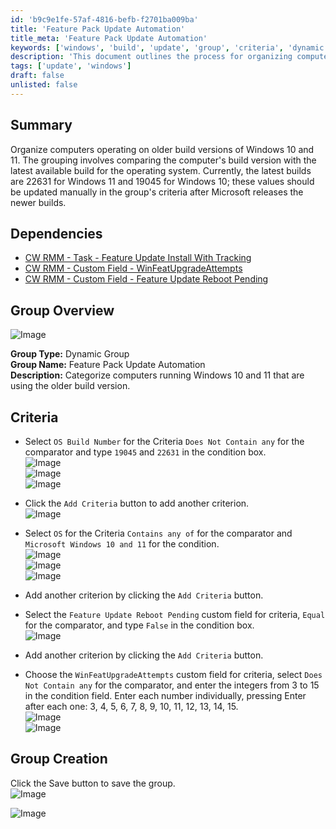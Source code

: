 ```yaml
---
id: 'b9c9e1fe-57af-4816-befb-f2701ba009ba'
title: 'Feature Pack Update Automation'
title_meta: 'Feature Pack Update Automation'
keywords: ['windows', 'build', 'update', 'group', 'criteria', 'dynamic', 'automation']
description: 'This document outlines the process for organizing computers running on older build versions of Windows 10 and 11 by creating a dynamic group that categorizes these systems based on their OS build numbers and other criteria. It includes step-by-step instructions and dependencies for effective implementation.'
tags: ['update', 'windows']
draft: false
unlisted: false
---
```


## Summary

Organize computers operating on older build versions of Windows 10 and 11. The grouping involves comparing the computer's build version with the latest available build for the operating system. Currently, the latest builds are 22631 for Windows 11 and 19045 for Windows 10; these values should be updated manually in the group's criteria after Microsoft releases the newer builds.

## Dependencies

- [CW RMM - Task - Feature Update Install With Tracking](<../tasks/Feature Update Install With Tracking.md>)
- [CW RMM - Custom Field - WinFeatUpgradeAttempts](<../custom-fields/WinFeatUpgradeAttempts.md>)
- [CW RMM - Custom Field - Feature Update Reboot Pending](<../custom-fields/Feature Update Reboot Pending.md>)

## Group Overview

![Image](../../../static/img/Feature-Pack-Update-Automation/image_1.png)

**Group Type:** Dynamic Group  
**Group Name:** Feature Pack Update Automation  
**Description:** Categorize computers running Windows 10 and 11 that are using the older build version.

## Criteria

- Select `OS Build Number` for the Criteria `Does Not Contain any` for the comparator and type `19045` and `22631` in the condition box.  
  ![Image](../../../static/img/Feature-Pack-Update-Automation/image_2.png)  
  ![Image](../../../static/img/Feature-Pack-Update-Automation/image_3.png)  
  ![Image](../../../static/img/Feature-Pack-Update-Automation/image_4.png)

- Click the `Add Criteria` button to add another criterion.  
  ![Image](../../../static/img/Feature-Pack-Update-Automation/image_5.png)

- Select `OS` for the Criteria `Contains any of` for the comparator and `Microsoft Windows 10 and 11` for the condition.  
  ![Image](../../../static/img/Feature-Pack-Update-Automation/image_6.png)  
  ![Image](../../../static/img/Feature-Pack-Update-Automation/image_7.png)  
  ![Image](../../../static/img/Feature-Pack-Update-Automation/image_8.png)

- Add another criterion by clicking the `Add Criteria` button.

- Select the `Feature Update Reboot Pending` custom field for criteria, `Equal` for the comparator, and type `False` in the condition box.  
  ![Image](../../../static/img/Feature-Pack-Update-Automation/image_9.png)

- Add another criterion by clicking the `Add Criteria` button.

- Choose the `WinFeatUpgradeAttempts` custom field for criteria, select `Does Not Contain any` for the comparator, and enter the integers from 3 to 15 in the condition field. Enter each number individually, pressing Enter after each one: 3, 4, 5, 6, 7, 8, 9, 10, 11, 12, 13, 14, 15.  
  ![Image](../../../static/img/Feature-Pack-Update-Automation/image_10.png)  
  ![Image](../../../static/img/Feature-Pack-Update-Automation/image_11.png)

## Group Creation

Click the Save button to save the group.  
![Image](../../../static/img/Feature-Pack-Update-Automation/image_12.png)

![Image](../../../static/img/Feature-Pack-Update-Automation/image_13.png)



